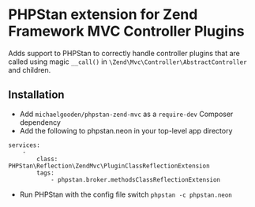 # PHPStan extension for Zend Framework MVC Controller Plugins
Adds support to PHPStan to correctly handle controller plugins that are called
using magic `__call()` in `\Zend\Mvc\Controller\AbstractController` and
children.

## Installation
- Add `michaelgooden/phpstan-zend-mvc` as a `require-dev` Composer dependency
- Add the following to phpstan.neon in your top-level app directory
```
services:
    -
        class: PHPStan\Reflection\ZendMvc\PluginClassReflectionExtension
        tags:
            - phpstan.broker.methodsClassReflectionExtension
```
- Run PHPStan with the config file switch `phpstan -c phpstan.neon`
